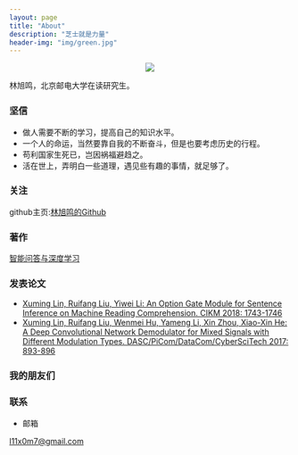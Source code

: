 ```yaml
---
layout: page
title: "About"
description: "芝士就是力量"
header-img: "img/green.jpg"
---
```



<center>
    <p><img src="img/skyhigh.ico" align="center"></p>
</center>

林旭鸣，北京邮电大学在读研究生。

### 坚信


- 做人需要不断的学习，提高自己的知识水平。
- 一个人的命运，当然要靠自我的不断奋斗，但是也要考虑历史的行程。
- 苟利国家生死已，岂因祸福避趋之。
- 活在世上，弄明白一些道理，遇见些有趣的事情，就足够了。


### 关注

github主页:[林旭鸣的Github](https://github.com/l11x0m7)

### 著作

[智能问答与深度学习](https://item.jd.com/12479014.html)

### 发表论文

* [Xuming Lin, Ruifang Liu, Yiwei Li: An Option Gate Module for Sentence Inference on Machine Reading Comprehension. CIKM 2018: 1743-1746](https://dl.acm.org/citation.cfm?doid=3269206.3269280)
* [Xuming Lin, Ruifang Liu, Wenmei Hu, Yameng Li, Xin Zhou, Xiao-Xin He: A Deep Convolutional Network Demodulator for Mixed Signals with Different Modulation Types. DASC/PiCom/DataCom/CyberSciTech 2017: 893-896](https://ieeexplore.ieee.org/document/8328494)

### 我的朋友们

### 联系

- 邮箱

l11x0m7@gmail.com

<!--
- 微信

<center>
    <p><img src="http://odjt9j2ec.bkt.clouddn.com/weixin.jpg" align="center" alt="微信二维码"></p>
</center>
-->





